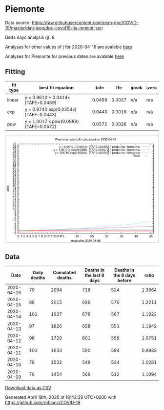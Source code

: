 # Piemonte

Data source: https://raw.githubusercontent.com/pcm-dpc/COVID-19/master/dati-json/dpc-covid19-ita-regioni.json

Delta days analysis (j): 8

Analyses for other values of j for 2020-04-16 are avalable [here](../2020-04-16/README.md)

Analyses for Piemonte for previous dates are avalable [here](../README.md)

## Fitting 
|fit type|best fit equation|tafe|tfe|ipeak|izero|
|-------|-----|--------|------|---|---|
|linear|y = 0.9610 + 0.0414x  [TAFE=0.0459]|0.0459|0.0027|n/a|n/a|
|exp|y = 0.9740 exp(0.0354x)  [TAFE=0.0443]|0.0443|0.0016|n/a|n/a|
|pow|y = 1.0017 x pow(0.0989)  [TAFE=0.0572]|0.0572|0.0026|n/a|n/a|

![Plot](COVID-19_piemonte_j8_2020-04-16.png)

## Data
|Date|Daily deaths|Cumulated deaths|Deaths in the last 8 days|Deaths in the 8 days before|ratio|
|----|----------|-----------|-------|--------------------|-----|
|2020-04-16|79|2094|716|524|1.3664|
|2020-04-15|88|2015|696|570|1.2211|
|2020-04-14|101|1927|676|567|1.1922|
|2020-04-13|97|1826|658|551|1.1942|
|2020-04-12|96|1729|601|559|1.0751|
|2020-04-11|101|1633|590|594|0.9933|
|2020-04-10|78|1532|549|534|1.0281|
|2020-04-09|76|1454|568|512|1.1094|

[Download data as CSV](COVID-19_piemonte_j8_2020-04-16.csv)

Generated April 19th, 2020 at 18:42:39 UTC+0200 with https://github.com/robianc/COVID-19
